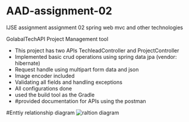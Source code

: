 # AAD-assignment-02
IJSE assignment assignment 02 spring web mvc and other technologies

GolabalTechAPI Project Management tool

  - This project has two APIs TechleadController and ProjectController
  - Implemented basic crud operations using spring data jpa (vendor: hibernate)
  - Request handle using multipart form data and json
  - Image encoder included
  - Validating all fields and handling exceptions
  - All configurations done
  - used the build tool as the Gradle
  - #provided documentation for APIs using the postman

#Enttiy relationship diagram
![raltion diagram](https://github.com/Shivantha56/AAD-assignment-02/assets/111634293/9df6f515-0172-4f25-a934-9e38ad54c5ae)

